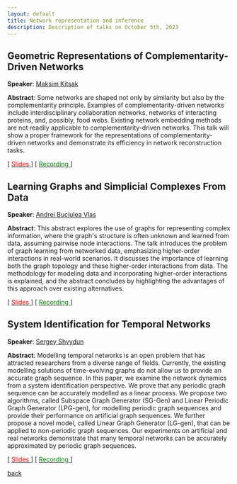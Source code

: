 ```yaml
---
layout: default
title: Network representation and inference
description: Description of talks on October 5th, 2023
---
```


## Geometric Representations of Complementarity-Driven Networks

**Speaker**: [Maksim Kitsak](https://www.maksimkitsak.com/)

**Abstract**: Some networks are shaped not only by similarity but also by the complementarity principle.  Examples of complementarity-driven networks include interdisciplinary collaboration networks, networks of interacting proteins, and, possibly, food webs. Existing network embedding methods are not readily applicable to complementarity-driven networks. This talk will show a proper framework for the representations of complementarity-driven networks and demonstrate its efficiency in network reconstruction tasks.

[ [<span style="color:red">Slides</span>
](https://surfdrive.surf.nl/files/index.php/s/dbSFaD1mbyoxHpS) ] [ [<span style="color:green">Recording</span>
](https://www.youtube.com/watch?v=18HG0KE6YrQ&ab_channel=Elvinisufi) ]



## Learning Graphs and Simplicial Complexes From Data


**Speaker**: [Andrei Buciulea Vlas](https://scholar.google.com/citations?user=66U0mA0AAAAJ)

**Abstract**: This abstract explores the use of graphs for representing complex information, where the graph's structure is often unknown and learned from data, assuming pairwise node interactions. The talk introduces the problem of graph learning from networked data, emphasizing higher-order interactions in real-world scenarios. It discusses the importance of learning both the graph topology and these higher-order interactions from data. The methodology for modeling data and incorporating higher-order interactions is explained, and the abstract concludes by highlighting the advantages of this approach over existing alternatives.

[ [<span style="color:red">Slides</span>
](https://surfdrive.surf.nl/files/index.php/s/dbSFaD1mbyoxHpS) ] [ [<span style="color:green">Recording</span>
](https://www.youtube.com/watch?v=VwD0u1zBYxo) ]



## System Identification for Temporal Networks


**Speaker**: [Sergey Shvydun](https://www.nas.ewi.tudelft.nl/index.php/sergey-shvydun)

**Abstract**: Modelling temporal networks is an open problem that has attracted researchers from a diverse range of fields. Currently, the existing modelling solutions of time-evolving graphs do not allow us to provide an accurate graph sequence. In this paper, we examine the network dynamics from a system identification perspective. We prove that any periodic graph sequence can be accurately modelled as a linear process. We propose two algorithms, called Subspace Graph Generator (SG-Gen) and Linear Periodic Graph Generator (LPG-gen), for modelling periodic graph sequences and provide their performance on artificial graph sequences.  We further propose a novel model, called Linear Graph Generator (LG-gen), that can be applied to non-periodic graph sequences. Our experiments on artificial and real networks demonstrate that many temporal networks can be accurately approximated by periodic graph sequences.



[ [<span style="color:red">Slides</span>
](https://surfdrive.surf.nl/files/index.php/s/dbSFaD1mbyoxHpS) ] [ [<span style="color:green">Recording</span>
](https://www.youtube.com/watch?v=Cj6y-D43ybQ&ab_channel=Elvinisufi) ]





[back](../index.md#october-5th-2023-network-representation-and-inference)
